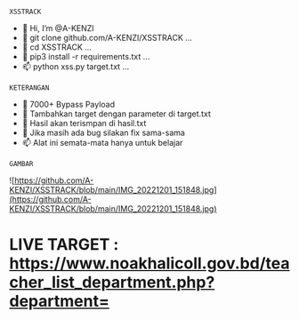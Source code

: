 ``XSSTRACK``
- 👋 Hi, I’m @A-KENZI
- 👀 git clone github.com/A-KENZI/XSSTRACK ...
- 🌱 cd XSSTRACK ...
- 💞️ pip3 install -r requirements.txt ...
- 📫 python xss.py target.txt ...

``KETERANGAN``
- 👋 7000+ Bypass Payload
- 👀 Tambahkan target dengan parameter di target.txt
- 🌱 Hasil akan terismpan di hasil.txt
- 💞️ Jika masih ada bug silakan fix sama-sama 
- 📫 Alat ini semata-mata hanya untuk belajar

``GAMBAR``

![https://github.com/A-KENZI/XSSTRACK/blob/main/IMG_20221201_151848.jpg](https://github.com/A-KENZI/XSSTRACK/blob/main/IMG_20221201_151848.jpg)

<!---
A-KENZI/A-KENZI is a ✨ special ✨ repository because its `README.md` (this file) appears on your GitHub profile.
You can click the Preview link to take a look at your changes.
--->
# LIVE TARGET : https://www.noakhalicoll.gov.bd/teacher_list_department.php?department=
